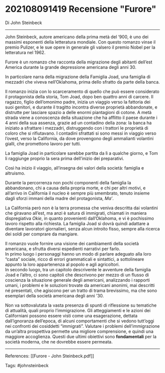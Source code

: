 # 202108091419 Recensione "Furore"
Di John Steinbeck

---

John Steinbeck, autore americano della prima metà del ‘900, è uno dei massimi esponenti della letteratura mondiale. Con questo romanzo vinse il premio Pulizer, e le sue opere in generale gli valsero il premio Nobel per la letteratura nel 1962.

Furore è un romanzo che racconta della migrazione degli abitanti dell’est America durante la grande depressione americana degli anni 30.

In particolare narra della migrazione della Famiglia Joad, una famiglia di mezzadri che viveva nell’Oklahoma, prima dello sfratto da parte della banca.

Il romanzo inizia con lo scarceramento di quello che può essere considerato il protagonista della storia, Tom Joad, dopo ben quattro anni di carcere. Il ragazzo, figlio dell’omonimo padre, inizia un viaggio verso la fattoria dei suoi genitori, e durante il tragitto incontra diverse proprietà abbandonate, e distrutte per lasciare spazio a delle enormi piantagioni di cotone. A metà strada viene a conoscenza della situazione che ha afflitto il paese durante i 4 anni della sua assenza, grazie ad un contadino della zona: la banca ha iniziato a sfrattare i mezzadri, distruggendo con i trattori le proprietà di coloro che si rifiutavano. I contadini sfrattati si sono messi in viaggio verso l’ovest, verso la California, da dove provengono degli ammalianti volantini gialli, che promettono lavoro per tutti.

La famiglia Joad in particolare sarebbe partita da lì a qualche giorno, e Tom li raggiunge proprio la sera prima dell’inizio dei preparativi.

Così ha inizio il viaggio, all’insegna dei valori della società: famiglia e altruismo.

Durante la percorrenza non pochi componenti della famiglia la abbandonano, chi a causa della propria morte, e chi per altri motivi, e all’arrivo in California il nucleo è sempre più smembrato, tenuto insieme dagli sforzi immani della madre del protagonista, _Ma’_.

La California però non è la terra promessa che veniva descritta dai volantini che giravano all’est, ma anzi è satura di immigrati, chiamati in maniera dispregiativa _Okie_, in quanto provenienti dall’Oklahoma, e vi è pochissimo lavoro rispetto alla richiesta. La famiglia Joad si dovrà quindi adattare a diventare lavoratori giornalieri, senza alcun introito fisso, sempre alla ricerca dei soldi per comprare da mangiare.

Il romanzo vuole fornire una visione dei cambiamenti della società americana, e sfrutta diversi espedienti narrativi per farlo.  
In primo luogo i personaggi hanno un modo di parlare adeguato alla loro “casta” sociale, ricco di errori grammaticali e sintattici, a sottolineare appunto la loro appartenenza al popolo e agli agricoltori.  
In secondo luogo, tra un capitolo descrivente le avventure della famiglia Joad e l’altro, ci sono capitoli che descrivono per mezzo di un flusso di coscienza la situazione generale degli americani, analizzando i rapporti umani, i problemi e le soluzioni trovate da americani anonimi, mai descritti né presentati, che agiscono per un tratto di trama brevissimo, ma che sono esemplari della società americana degli anni ’30.

Non va sottovalutata la vasta presenza di spunti di riflessione su tematiche di attualità, quali proprio l’immigrazione. Gli atteggiamenti e le azioni dei Californiani possono essere visti come una esagerazione, dettata dall’ignoranza dell’epoca, di alcuni comportamenti che si vedono tutt’oggi nei confronti dei cosiddetti “immigrati”. Valutare i problemi dell’immigrazione da un’altra prospettiva permette una migliore comprensione, e quindi una maggiore accoglienza. Questi due ultimi obiettivi sono **fondamentali** per la società moderna, che ne dovrebbe essere permeata.

---

References:
	[[Furore - John Steinbeck.pdf]]
	
Tags:
	#johnsteinbeck
